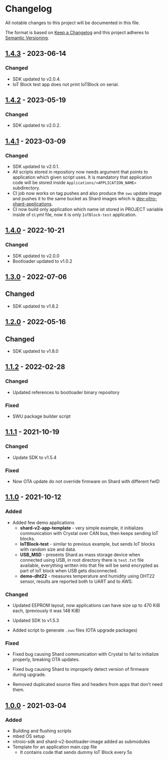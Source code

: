 # Changelog

All notable changes to this project will be documented in this file.

The format is based on [Keep a Changelog](http://keepachangelog.com/en/1.0.0/) and this
project adheres to [Semantic Versioning](https://semver.org/).

<!--

TEMPLATE

## [x.y.z] YYYY-MM-DD

### Added

- New features/things that were not available
- ABC

### Changed

- Old features/things that now look/work in different way

### Fixed

- Old features/things that now work as they should

### Removed

- Removed features/things

-->

## [1.4.3] - 2023-06-14

### Changed

- SDK updated to v2.0.4.
- IoT Block test app does not print IoTBlock on serial.

## [1.4.2] - 2023-05-19

### Changed

- SDK updated to v2.0.2.

## [1.4.1] - 2023-03-09

### Changed

- SDK updated to v2.0.1.
- All scripts stored in repository now needs argument that points to application
  which given script uses. It is mandatory that application code will be stored
  inside `Applications/<APPLICATION_NAME>` subdirectory.
- CI job now works on tag pushes and also produce the `swu` update image and
  pushes it to the same bucket as Shard images which is
  [dev-vitro-shard-applications](https://s3.console.aws.amazon.com/s3/buckets/dev-vitro-shard-applications?region=eu-west-1&tab=objects).
- CI now build only application which name ist stored in PROJECT variable inside
  of ci.yml file, now it is only `IoTBlock-test` application.

## [1.4.0] - 2022-10-21

### Changed

- SDK updated to v2.0.0
- Bootloader updated to v1.0.2

## [1.3.0] - 2022-07-06

## Changed

- SDK updated to v1.8.2

## [1.2.0] - 2022-05-16

## Changed

- SDK updated to v1.8.0

## [1.1.2] - 2022-02-28

### Changed

- Updated references to bootloader binary repository

### Fixed

- SWU package builder script

## [1.1.1] - 2021-10-19

### Changed

- Update SDK to v1.5.4

### Fixed

- Now OTA update do not override firmware on Shard with different fwID

## [1.1.0] - 2021-10-12

### Added

- Added few demo applications
    - **shard-v2-app-template** - very simple example, it initializes
      communication with Crystal over CAN bus, then keeps sending IoT blocks.
    - **IoTBlock-test** - similar to previous example, but sends IoT blocks with
      random size and data.
    - **USB_MSD** - presents Shard as mass storage device when connected using
      USB, in root directory there is `test.txt` file available, everything
      written into that file will be send encrypted as part of IoT block when
      USB gets disconnected.
    - **demo-dht22** - measures temperature and humidity using DHT22 sensor,
      results are reported both to UART and to AWS.

### Changed

- Updated EEPROM layout, now applications can have size up to 470 KiB each,
  (previously it was 148 KiB)

- Updated SDK to v1.5.3

- Added script to generate `.swu` files (OTA upgrade packages)

### Fixed

- Fixed bug causing Shard communication with Crystal to fail to initialize
  properly, breaking OTA updates.

- Fixed bug causing Shard to improperly detect version of firmware during
  upgrade.

- Removed duplicated source files and headers from apps that don't need them.

## [1.0.0] - 2021-03-04

### Added

- Building and flushing scripts
- mbed OS setup
- vitroio-sdk and shard-v2-bootloader-image added as submodules
- Template for an application main.cpp file
    - It contains code that sends dummy IoT Block every 5s

[Unreleased]: https://github.com/VitroTech/shard-v2-app-template/compare/v1.4.3...HEAD
[1.4.3]: https://github.com/VitroTech/shard-v2-app-template/compare/v1.4.2...v1.4.3
[1.4.2]: https://github.com/VitroTech/shard-v2-app-template/compare/v1.4.1...v1.4.2
[1.4.1]: https://github.com/VitroTech/shard-v2-app-template/compare/v1.4.0...v1.4.1
[1.4.0]: https://github.com/VitroTech/shard-v2-app-template/compare/v1.3.0...v1.4.0
[1.3.0]: https://github.com/VitroTech/shard-v2-app-template/compare/v1.2.0...v1.3.0
[1.2.0]: https://github.com/VitroTech/shard-v2-app-template/compare/v1.1.2...v1.2.0
[1.1.2]: https://github.com/VitroTech/shard-v2-app-template/compare/v1.1.1...v1.1.2
[1.1.1]: https://github.com/VitroTech/shard-v2-app-template/compare/v1.1.0...v1.1.1
[1.1.0]: https://github.com/VitroTech/shard-v2-app-template/compare/v1.0.0...v1.1.0
[1.0.0]: https://github.com/VitroTech/shard-v2-app-template/compare/b9c98589b7e6e711d9c1a72bfc582d45c8447fc7...v1.0.0
